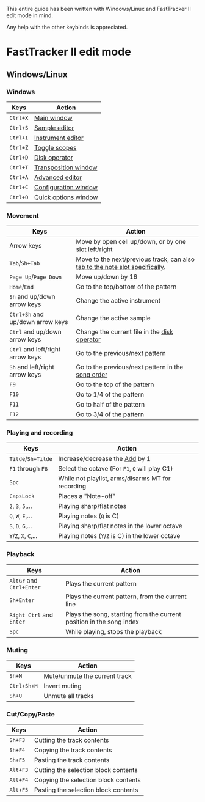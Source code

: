This entire guide has been written with Windows/Linux and FastTracker II edit mode in mind.

Any help with the other keybinds is appreciated.

# FastTracker II edit mode

## Windows/Linux

### Windows

| Keys | Action |
| -    | -      |
| `Ctrl+X` | [Main window](./ui.md#main-window) |
| `Ctrl+S` | [Sample editor](./ui.md#sample-editor) |
| `Ctrl+I` | [Instrument editor](./ui.md#instrument-editor) |
| `Ctrl+Z` | [Toggle scopes](./ui.md#scopes) |
| `Ctrl+D` | [Disk operator](./ui.md#disk-operations-window) |
| `Ctrl+T` | [Transposition window](./ui.md#transposition-window) |
| `Ctrl+A` | [Advanced editor](./ui.md#advanced-editor) |
| `Ctrl+C` | [Configuration window](./ui.md#configuration-window) |
| `Ctrl+O` | [Quick options window](./ui.md#quick-options-window) |

### Movement

<!-- TODO: Maybe the .../... should be split up -->

| Keys | Action |
| -    | -      |
| Arrow keys                       | Move by open cell up/down, or by one slot left/right |
| `Tab`/`Sh+Tab`                   | Move to the next/previous track, can also [tab to the note slot specifically](./config.md#tab-to-note). |
| `Page Up`/`Page Down`            | Move up/down by 16 |
| `Home`/`End`                     | Go to the top/bottom of the pattern |
| `Sh` and up/down arrow keys      | Change the active instrument |
| `Ctrl+Sh` and up/down arrow keys | Change the active sample |
| `Ctrl` and up/down arrow keys    | Change the current file in the [disk operator](./ui.md#disk-operations-window) |
| `Ctrl` and left/right arrow keys | Go to the previous/next pattern |
| `Sh` and left/right arrow keys   | Go to the previous/next pattern in the [song order](./xm.md#songs) |
| `F9`                             | Go to the top of the pattern |
| `F10`                            | Go to 1/4 of the pattern |
| `F11`                            | Go to half of the pattern |
| `F12`                            | Go to 3/4 of the pattern |

### Playing and recording

| Keys | Action |
| -    | -      |
| `Tilde`/`Sh+Tilde`    | Increase/decrease the [Add](./ui.md#song-and-editing-properties) by 1 |
| `F1` through `F8`     | Select the octave (For `F1`, `Q` will play C1) |
| `Spc`                 | While not playlist, arms/disarms MT for recording |
| `CapsLock`            | Places a "Note-off" |
| `2`, `3`, `5`,...     | Playing sharp/flat notes |
| `Q`, `W`, `E`,...     | Playing notes (`Q` is C) |
| `S`, `D`, `G`,...     | Playing sharp/flat notes in the lower octave |
| `Y`/`Z`, `X`, `C`,... | Playing notes (`Y`/`Z` is C) in the lower octave |

### Playback

| Keys | Action |
| -    | -      |
| `AltGr` and `Ctrl+Enter` | Plays the current pattern |
| `Sh+Enter`               | Plays the current pattern, from the current line |
| `Right Ctrl` and `Enter` | Plays the song, starting from the current position in the song index |
| `Spc`                    | While playing, stops the playback |

### Muting

| Keys | Action |
| -    | -      |
| `Sh+M`      | Mute/unmute the current track |
| `Ctrl+Sh+M` | Invert muting |
| `Sh+U`      | Unmute all tracks |

### Cut/Copy/Paste

| Keys | Action |
| -    | -      |
| `Sh+F3` | Cutting the track contents |
| `Sh+F4` | Copying the track contents |
| `Sh+F5` | Pasting the track contents |
| `Alt+F3` | Cutting the selection block contents |
| `Alt+F4` | Copying the selection block contents |
| `Alt+F5` | Pasting the selection block contents |
